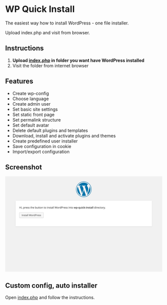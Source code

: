 WP Quick Install
================
The easiest way how to install WordPress - one file installer.

Upload index.php and visit from browser.

Instructions
------------
 1. **Upload [index.php](https://raw.githubusercontent.com/pravdomil/WP-Quick-Install/master/index.php) in folder you want have WordPress installed**
 2. Visit the folder from internet browser

Features
--------
 - Create wp-config
 - Choose language
 - Create admin user
 - Set basic site settings
 - Set static front page
 - Set permalink structure
 - Set default avatar
 - Delete default plugins and templates
 - Download, install and activate plugins and themes
 - Create predefined user installer
 - Save configuration in cookie
 - Import/export configuration

Screenshot
----------
![Install screen](screenshot.png)

Custom config, auto installer
-----------------------------
Open [index.php](index.php) and follow the instructions.
